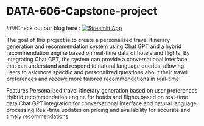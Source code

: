 # DATA-606-Capstone-project

###Check out our blog here : [![Streamlit App](https://static.streamlit.io/badges/streamlit_badge_black_white.svg)](https://what-is-tripwiz.streamlit.app)



The goal of this project is to create a personalized travel itinerary generation and recommendation system using Chat GPT and a hybrid recommendation engine based on real-time data of hotels and flights. By integrating Chat GPT, the system can provide a conversational interface that can understand and respond to natural language queries, allowing users to ask more specific and personalized questions about their travel preferences and receive more tailored recommendations in real-time.

Features
Personalized travel itinerary generation based on user preferences
Hybrid recommendation engine for hotels and flights based on real-time data
Chat GPT integration for conversational interface and natural language processing
Real-time updates on pricing and availability for accurate and timely recommendations
